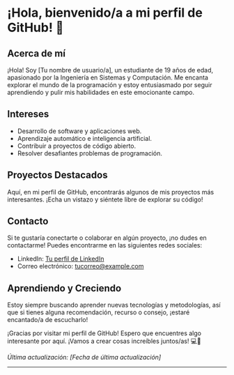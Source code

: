 # ¡Hola, bienvenido/a a mi perfil de GitHub! 👋

## Acerca de mí
¡Hola! Soy [Tu nombre de usuario/a], un estudiante de 19 años de edad, apasionado por la Ingeniería en Sistemas y Computación. Me encanta explorar el mundo de la programación y estoy entusiasmado por seguir aprendiendo y pulir mis habilidades en este emocionante campo.

## Intereses
- Desarrollo de software y aplicaciones web.
- Aprendizaje automático e inteligencia artificial.
- Contribuir a proyectos de código abierto.
- Resolver desafiantes problemas de programación.

## Proyectos Destacados
Aquí, en mi perfil de GitHub, encontrarás algunos de mis proyectos más interesantes. ¡Echa un vistazo y siéntete libre de explorar su código!

## Contacto
Si te gustaría conectarte o colaborar en algún proyecto, ¡no dudes en contactarme! Puedes encontrarme en las siguientes redes sociales:

- LinkedIn: [Tu perfil de LinkedIn](enlace)
- Correo electrónico: [tucorreo@example.com](mailto:tucorreo@example.com)

## Aprendiendo y Creciendo
Estoy siempre buscando aprender nuevas tecnologías y metodologías, así que si tienes alguna recomendación, recurso o consejo, ¡estaré encantado/a de escucharlo!

¡Gracias por visitar mi perfil de GitHub! Espero que encuentres algo interesante por aquí. ¡Vamos a crear cosas increíbles juntos/as! 💻🚀

_Última actualización: [Fecha de última actualización]_

---
